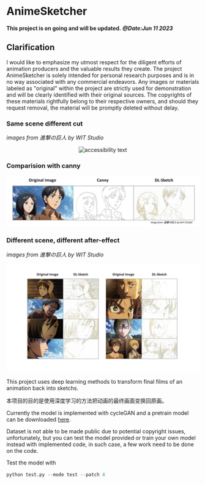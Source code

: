 # AnimeSketcher

**This project is on going and will be updated.**
***@Date:Jun 11 2023***

## Clarification
I would like to emphasize my utmost respect for the diligent efforts of animation producers and the valuable results they create. The project AnimeSketcher is solely intended for personal research purposes and is in no way associated with any commercial endeavors. Any images or materials labeled as "original" within the project are strictly used for demonstration and will be clearly identified with their original sources. The copyrights of these materials rightfully belong to their respective owners, and should they request removal, the material will be promptly deleted without delay.


### Same scene different cut
*images from 進撃の巨人 by WIT Studio*
<p align="center">
  <img src="https://github.com/ZhenglinPan/AnimeSketcher/blob/master/others/img03.gif" width="" alt="accessibility text">
</p>

### Comparision with canny
<p align="center">
  <img src="https://github.com/ZhenglinPan/AnimeSketcher/blob/master/others/img01.jpg" width="" alt="accessibility text">
</p>

### Different scene, different after-effect
*images from 進撃の巨人 by WIT Studio*
<p align="center">
  <img src="https://github.com/ZhenglinPan/AnimeSketcher/blob/master/others/img02.jpg" width="" alt="accessibility text">
</p>

This project uses deep learning methods to transform final films of an animation back into sketchs.

本项目的目的是使用深度学习的方法把动画的最终画面变换回原画。

Currently the model is implemented with cycleGAN and a pretrain model can be downloaded [here](https://drive.google.com/file/d/1NwKzV5UxqBrgXHCXa_r6WzJcV8XbRlNO/view?usp=sharing).

Dataset is not able to be made public due to potential copyright issues, unfortunately, but you can test the model provided or train your own model instead with implemented code, in such case, a few work need to be done on the code.

Test the model with
```python
python test.py --mode test --patch 4
```

